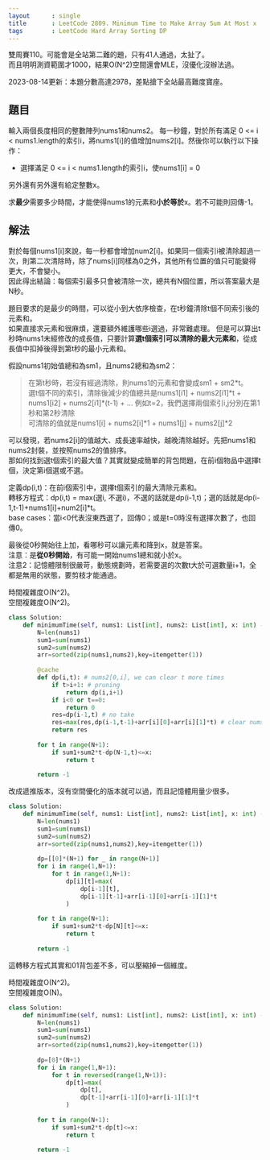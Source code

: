 ```yaml
---
layout      : single
title       : LeetCode 2809. Minimum Time to Make Array Sum At Most x
tags        : LeetCode Hard Array Sorting DP
---
```

雙周賽110。可能會是全站第二難的題，只有41人通過，太扯了。  
而且明明測資範圍才1000，結果O(N^2)空間還會MLE，沒優化沒辦法過。  

2023-08-14更新：本題分數高達2978，差點搶下全站最高難度寶座。  

## 題目

輸入兩個長度相同的整數陣列nums1和nums2。
每一秒鐘，對於所有滿足 0 <= i < nums1.length的索引i，將nums1[i]的值增加nums2[i]。然後你可以執行以下操作：

- 選擇滿足 0 <= i < nums1.length的索引i，使nums1[i] = 0  

另外還有另外還有給定整數x。  

求**最少**需要多少時間，才能使得nums1的元素和**小於等於**x。若不可能則回傳-1。  

## 解法

對於每個nums1[i]來說，每一秒都會增加num2[i]。如果同一個索引i被清除超過一次，則第二次清除時，除了nums[i]同樣為0之外，其他所有位置的值只可能變得更大，不會變小。  
因此得出結論：每個索引最多只會被清除一次，總共有N個位置，所以答案最大是N秒。  

題目要求的是最少的時間，可以從小到大依序檢查，在t秒鐘清除t個不同索引後的元素和。  
如果直接求元素和很麻煩，還要額外維護哪些i選過，非常難處理。
但是可以算出t秒時nums1未經修改的成長值，只要計算**選t個索引可以清除的最大元素和**，從成長值中扣掉後得到第t秒的最小元素和。  

假設nums1初始值總和為sm1，且nums2總和為sm2：  
> 在第t秒時，若沒有經過清除，則nums1的元素和會變成sm1 + sm2\*t。  
> 選t個不同的索引，清除後減少的值總共是nums1[i1] + nums2[i1]\*t + nums1[i2] + nums2[i1]\*(t-1) + ...
> 例如t=2，我們選擇兩個索引i,j分別在第1秒和第2秒清除  
> 可清除的值就是nums1[i] + nums2[i]\*1 + nums1[j] + nums2[j]\*2  

可以發現，若nums2[i]的值越大、成長速率越快，越晚清除越好。先把nums1和nums2封裝，並按照nums2的值排序。  
那如何找到選t個索引的最大值？其實就變成簡單的背包問題，在前i個物品中選擇t個，決定第i個選或不選。  

定義dp(i,t)：在前i個索引中，選擇t個索引的最大清除元素和。  
轉移方程式：dp(i,t) = max(選i, 不選i)，不選的話就是dp(i-1,t)；選的話就是dp(i-1,t-1)+nums1[i]+num2[i]\*t。  
base cases：當i<0代表沒東西選了，回傳0；或是t=0時沒有選擇次數了，也回傳0。  

最後從0秒開始往上加，看哪秒可以讓元素和降到x，就是答案。  
注意：是**從0秒開始**，有可能一開始nums1總和就小於x。  
注意2：記憶體限制很嚴苛，動態規劃時，若需要選的次數t大於可選數量i+1，全都是無用的狀態，要剪枝才能通過。  

時間複雜度O(N^2)。  
空間複雜度O(N^2)。  

```python
class Solution:
    def minimumTime(self, nums1: List[int], nums2: List[int], x: int) -> int:
        N=len(nums1)
        sum1=sum(nums1)
        sum2=sum(nums2)
        arr=sorted(zip(nums1,nums2),key=itemgetter(1))
        
        @cache
        def dp(i,t): # nums2[0,i], we can clear t more times
            if t>i+1: # pruning
                return dp(i,i+1)
            if i<0 or t==0: 
                return 0
            res=dp(i-1,t) # no take
            res=max(res,dp(i-1,t-1)+arr[i][0]+arr[i][1]*t) # clear nums[i] at j-th second
            return res
        
        for t in range(N+1):
            if sum1+sum2*t-dp(N-1,t)<=x:
                return t
            
        return -1
```

改成遞推版本，沒有空間優化的版本就可以過，而且記憶體用量少很多。  

```python
class Solution:
    def minimumTime(self, nums1: List[int], nums2: List[int], x: int) -> int:
        N=len(nums1)
        sum1=sum(nums1)
        sum2=sum(nums2)
        arr=sorted(zip(nums1,nums2),key=itemgetter(1))
        
        dp=[[0]*(N+1) for _ in range(N+1)]
        for i in range(1,N+1):
            for t in range(1,N+1):
                dp[i][t]=max(
                    dp[i-1][t],
                    dp[i-1][t-1]+arr[i-1][0]+arr[i-1][1]*t
                )
                
        for t in range(N+1):
            if sum1+sum2*t-dp[N][t]<=x:
                return t
            
        return -1
```

這轉移方程式其實和01背包差不多，可以壓縮掉一個維度。  

時間複雜度O(N^2)。  
空間複雜度O(N)。  

```python
class Solution:
    def minimumTime(self, nums1: List[int], nums2: List[int], x: int) -> int:
        N=len(nums1)
        sum1=sum(nums1)
        sum2=sum(nums2)
        arr=sorted(zip(nums1,nums2),key=itemgetter(1))
        
        dp=[0]*(N+1)
        for i in range(1,N+1):
            for t in reversed(range(1,N+1)):
                dp[t]=max(
                    dp[t],
                    dp[t-1]+arr[i-1][0]+arr[i-1][1]*t
                )
                
        for t in range(N+1):
            if sum1+sum2*t-dp[t]<=x:
                return t
            
        return -1
```
